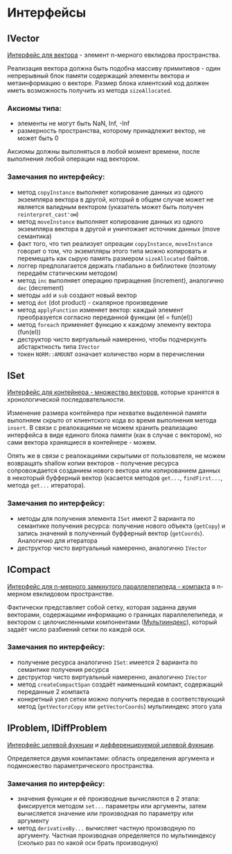 # Интерфейсы
## IVector

[Интерфейс для вектора](https://github.com/ThinkingFrog/IVector/blob/main/include/IVector.h) - элемент n-мерного евклидова пространства.

Реализация вектора должна быть подобна массиву примитивов - один непрерывный блок памяти содержащий элементы вектора и метаинформацию о векторе.
Размер блока клиентский код должен иметь возможность получить из метода `sizeAllocated`.

### Аксиомы типа:
- элементы не могут быть NaN, Inf, -Inf
- размерность пространства, которому принадлежит вектор, не может быть 0

Аксиомы должны выполняться в любой момент времени, после выполнения любой операции над вектором.

### Замечания по интерфейсу:
- метод `copyInstance` выполняет копирование данных из одного экземпляра вектора в другой, который в общем случае может не является валидным вектором (указатель может быть получен `reinterpret_cast'ом`)
- метод `moveInstance` выполняет копирование данных из одного экземпляра вектора в другой и уничтожает источник данных (move семантика)
- факт того, что тип реализует опреации `copyInstance`, `moveInstance` говорит о том, что экземпляры этого типа можно копировать и перемещать как сырую память размером `sizeAllocated` байтов.
- логгер предполагается держать глабально в библиотеке (поэтому передаём статическим методом)
- метод `inc` выполняет операцию приращения (increment), аналогично `dec` (decrement)
- методы `add` и `sub` создают новый вектор
- метод `dot` (dot product) - скалярное произведение
- метод `applyFunction` изменяет вектор: каждый элемент преобразуется согласно переданной функции (el = fun(el))
- метод `foreach` применяет функцию к каждому элементу вектора (fun(el))
- деструктор чисто виртуальный намеренно, чтобы подчеркунть абстарктность типа `IVector`
- токен `NORM::AMOUNT` означает количество норм в перечислении

## ISet

[Интерфейс для контейнера - множество векторов](https://github.com/ThinkingFrog/IVector/blob/main/include/ISet.h), которые хранятся в хронологической последовательности.

Изменение размера контейнера при нехватке выделенной памяти выполняем скрыто от клиентского кода во время выполнения метода `insert`. В связи с реалокациями не можем хранить реализацию интерфейса в виде единого блока памяти (как в случае с вектором), но сами вектора хранящиеся в контейнере - можем.

Опять же в связи с реалокациями скрытыми от пользователя, не можем возвращать shallow копии векторов - получение ресурса сопровождается созданием нового вектора или копированием данных в некоторый буфферный вектор (касается методов `get...`, `findFirst...`, метода `get...` итератора).

### Замечания по интерфейсу:
- методы для получения элемента `ISet` имеют 2 варианта по семантике получения ресурса: получение нового объекта (`getCopy`) и запись значений в полученный буфферный вектор  (`getCoords`). Аналогично для итератора
- деструктор чисто виртуальный намеренно, аналогично `IVector`

## ICompact

[Интерфейс для n-мерного замкнутого параллелепипеда - компакта](https://github.com/ThinkingFrog/IVector/blob/main/include/ICompact.h) в n-мерном евклидовом пространстве.

Фактически представляет собой сетку, которая заданна двумя векторами, содержащими информацию о границах параллелепипеда, и вектором с целочисленными компонентами ([Мультииндекс](https://github.com/ThinkingFrog/IVector/blob/main/include/IMultiIndex.h)), который задаёт число разбиений сетки по каждой оси.

### Замечания по интерфейсу:
- получение ресурса аналогично `ISet`: имеется 2 варианта по семантике получения ресурса
- деструктор чисто виртуальный намеренно, аналогично `IVector`
- метод `createCompactSpan` создаёт наименьший компакт, содержащий переданные 2 компакта
- конкретный узел сетки можно получить передав в соответствующий метод (`getVectorzCopy` или `getVectorCoords`) мультииндекс этого узла

## IProblem, IDiffProblem

[Интерфейс целевой фукнции](https://github.com/ThinkingFrog/IVector/blob/main/include/IProblem.h) и [дифференцируемой целевой фукнции](https://github.com/ThinkingFrog/IVector/blob/main/include/IDiffProblem.h).

Определяется двумя компактами: область определения аргумента и подмножество параметрического пространства.

### Замечания по интерфейсу:
- значения функции и её производные вычисляются в 2 этапа: фиксируется методом `set...` параметры или аргументы, затем вычисляется значение или производная по параметру или аргументу
- метод `derivativeBy...` вычисляет частную производную по аргументу. Частная производная определяется по мультииндексу (сколько раз по какой оси брать производную)
